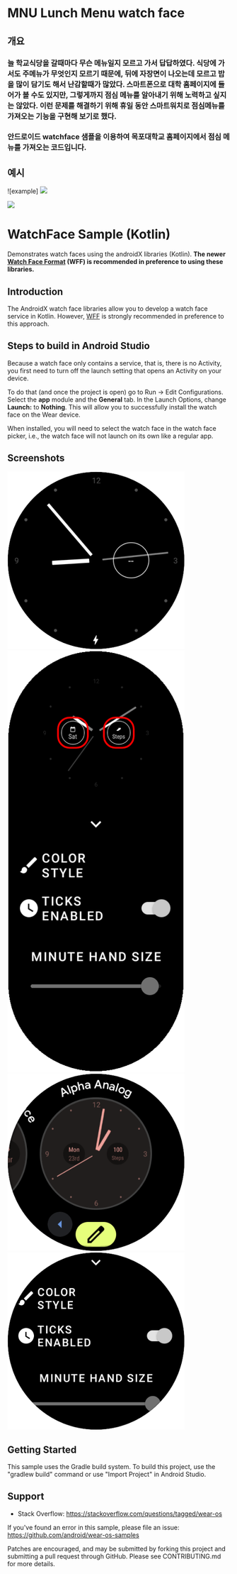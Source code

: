 # MNU Lunch Menu watch face
## 개요
### 늘 학교식당을 갈때마다 무슨 메뉴일지 모르고 가서 답답하였다. 식당에 가서도 주메뉴가 무엇인지 모르기 때문에, 뒤에 자장면이 나오는데 모르고 밥을 많이 담기도 해서 난감할때가 많았다. 스마트폰으로 대학 홈페이지에 들어가 볼 수도 있지만, 그렇게까지 점심 메뉴를 알아내기 위해 노력하고 싶지는 않았다. 이런 문제를 해결하기 위해 휴일 동안 스마트워치로 점심메뉴를 가져오는 기능을 구현해 보기로 했다. 
### 안드로이드 watchface 샘플을 이용하여 목포대학교 홈페이지에서 점심 메뉴를 가져오는 코드입니다. 

## 예시
![example] <img src="https://github.com/niko2204/MNULunchMenu_WatchFaceKotlin/assets/5626825/a3c76983-07b0-4b89-a4ea-2fc37c3001b9">

<img src="https://github.com/niko2204/MNULunchMenu_WatchFaceKotlin/assets/5626825/fee52453-afb7-4ba2-a9ab-4d117ce3910b">

WatchFace Sample (Kotlin)
===============================
Demonstrates watch faces using the androidX libraries (Kotlin). **The newer [Watch Face Format][1]
(WFF) is recommended in preference to using these libraries.**

Introduction
------------
The AndroidX watch face libraries allow you to develop a watch face service in Kotlin. However,
[WFF][1] is strongly recommended in preference to this approach.

Steps to build in Android Studio
--------------------------------
Because a watch face only contains a service, that is, there is no Activity, you first need to turn
off the launch setting that opens an Activity on your device.

To do that (and once the project is open) go to Run -> Edit Configurations. Select the **app**
module and the **General** tab. In the Launch Options, change **Launch:** to **Nothing**. This will
allow you to successfully install the watch face on the Wear device.

When installed, you will need to select the watch face in the watch face picker, i.e., the watch
face will not launch on its own like a regular app.

Screenshots
-------------

<img src="screenshots/analog-face.png" width="400" alt="Analog Watchface"/>
<img src="screenshots/analog-watch-side-config-all.png" width="400" alt="Analog Watchface Config"/>
<img src="screenshots/analog-watch-side-config-1.png" width="400" alt="Analog Watchface Config"/>
<img src="screenshots/analog-watch-side-config-2.png" width="400" alt="Analog Watchface"/>

Getting Started
---------------

This sample uses the Gradle build system. To build this project, use the "gradlew build" command or
use "Import Project" in Android Studio.

Support
-------

- Stack Overflow: https://stackoverflow.com/questions/tagged/wear-os

If you've found an error in this sample, please file an issue:
https://github.com/android/wear-os-samples

Patches are encouraged, and may be submitted by forking this project and
submitting a pull request through GitHub. Please see CONTRIBUTING.md for more details.

[1]: https://developer.android.com/training/wearables/wff
